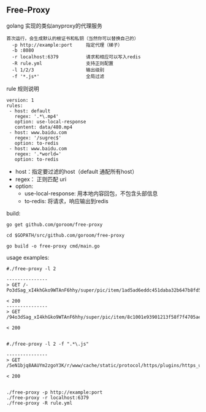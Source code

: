 ## Free-Proxy
    
golang 实现的类似anyproxy的代理服务
    
 

```     
首次运行，会生成默认的根证书和私钥（当然你可以替换自己的）
  -p http://example:port     指定代理（梯子）
  -b :8080 
  -r localhost:6379          请求和相应可以写入redis
  -R rule.yml                支持正则配置
  -l 1/2/3                   输出级别
  -f '*.js*'                 全局过滤

```

rule 规则说明

 ```
version: 1
rules:
  - host: default
    regex: '.*\.mp4'
    option: use-local-response
    content: data/480.mp4
  - host: www.baidu.com
    regex: '/sugrec$'
    option: to-redis
  - host: www.baidu.com
    regex: '.*world='
    option: to-redis

```

- host：指定要过滤的host（default 通配所有host）
- regex： 正则匹配 uri
- option:
    - use-local-response: 用本地内容回包，不包含头部信息
    - to-redis: 将请求，响应输出到redis
   
build:

```
go get github.com/goroom/free-proxy

cd $GOPATH/src/github.com/goroom/free-proxy

go build -o free-proxy cmd/main.go 
```
    
usage examples:
```cassandraql
#./free-proxy -l 2

---------------
> GET /-Po3dSag_xI4khGko9WTAnF6hhy/super/pic/item/1ad5ad6eddc451daba32b647b8fd5266d1163251.jpg

< 200 
---------------
> GET /94o3dSag_xI4khGko9WTAnF6hhy/super/pic/item/8c1001e93901213f58f7f4705ae736d12e2e9552.jpg

< 200 


#./free-proxy -l 2 -f ".*\.js"

---------------
> GET /5eN1bjq8AAUYm2zgoY3K/r/www/cache/static/protocol/https/plugins/https_useable_sample_8f5c5a9.js

< 200 


./free-proxy -p http://example:port
./free-proxy -r localhost:6379
./free-proxy -R rule.yml 
```
